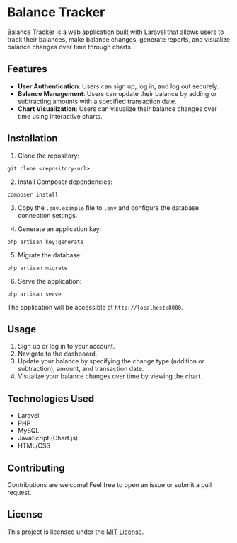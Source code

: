 # Balance Tracker

Balance Tracker is a web application built with Laravel that allows users to track their balances, make balance changes, generate reports, and visualize balance changes over time through charts.

## Features

- **User Authentication**: Users can sign up, log in, and log out securely.
- **Balance Management**: Users can update their balance by adding or subtracting amounts with a specified transaction date.
- **Chart Visualization**: Users can visualize their balance changes over time using interactive charts.

## Installation

1. Clone the repository:

```
git clone <repository-url>
```

2. Install Composer dependencies:

```
composer install
```

3. Copy the `.env.example` file to `.env` and configure the database connection settings.

4. Generate an application key:

```
php artisan key:generate
```

5. Migrate the database:

```
php artisan migrate
```

6. Serve the application:

```
php artisan serve
```

The application will be accessible at `http://localhost:8000`.

## Usage

1. Sign up or log in to your account.
2. Navigate to the dashboard.
3. Update your balance by specifying the change type (addition or subtraction), amount, and transaction date.
4. Visualize your balance changes over time by viewing the chart.

## Technologies Used

- Laravel
- PHP
- MySQL
- JavaScript (Chart.js)
- HTML/CSS

## Contributing

Contributions are welcome! Feel free to open an issue or submit a pull request.

## License

This project is licensed under the [MIT License](LICENSE).
